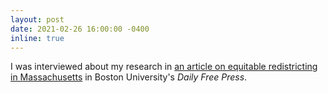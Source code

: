 ```yaml
---
layout: post
date: 2021-02-26 16:00:00 -0400
inline: true
---
```


I was interviewed about my research in <a href="https://dailyfreepress.com/2021/02/26/activists-call-for-equitable-redistricting-in-massachusetts/" target="_blank">an article on equitable redistricting in Massachusetts</a> in Boston University's _Daily Free Press_.
